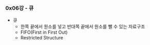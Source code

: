 ### 0x06강 - 큐

- 큐
    - 한쪽 끝에서 원소를 넣고 반대쪽 끝에서 원소를 뺄 수 있는 자료구조
    - FIFO(First in First Out)
    - Restricted Structure
